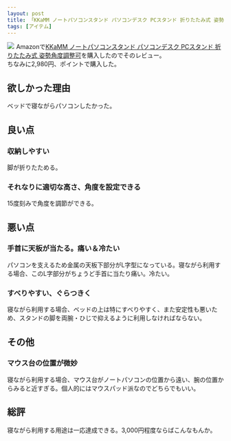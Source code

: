 ```yaml
---
layout: post
title: 「KKaMM ノートパソコンスタンド パソコンデスク PCスタンド 折りたたみ式 姿勢角度調整可」をAmazon購入した
tags: [アイテム]
---
```


<a class="is-pulled-right" target="_blank"  href="https://www.amazon.co.jp/gp/product/B072Q2RGZB/ref=as_li_tl?ie=UTF8&camp=247&creative=1211&creativeASIN=B072Q2RGZB&linkCode=as2&tag=tekiomomono-22&linkId=7512ae6ee4c9dcc2e77d079287bec4f2"><img border="0" src="//ws-fe.amazon-adsystem.com/widgets/q?_encoding=UTF8&MarketPlace=JP&ASIN=B072Q2RGZB&ServiceVersion=20070822&ID=AsinImage&WS=1&Format=_SL600&tag=tekiomomono-22" ></a><img src="//ir-jp.amazon-adsystem.com/e/ir?t=tekiomomono-22&l=am2&o=9&a=B072Q2RGZB" width="1" height="1" border="0" alt="" style="border:none !important; margin:0px !important;" />
Amazonで[KKaMM ノートパソコンスタンド パソコンデスク PCスタンド 折りたたみ式 姿勢角度調整可](https://www.amazon.co.jp/gp/product/B072Q2RGZB/ref=as_li_tl?ie=UTF8&camp=247&creative=1211&creativeASIN=B072Q2RGZB&linkCode=as2&tag=tekiomomono-22&linkId=7512ae6ee4c9dcc2e)を購入したのでそのレビュー。  
ちなみに2,980円、ポイントで購入した。

## 欲しかった理由
ベッドで寝ながらパソコンしたかった。

## 良い点
### 収納しやすい
脚が折りたためる。

### それなりに適切な高さ、角度を設定できる
15度刻みで角度を調節ができる。

## 悪い点

### 手首に天板が当たる。痛い＆冷たい
パソコンを支えるため金属の天板下部分がL字型になっている。寝ながら利用する場合、このL字部分がちょうど手首に当たり痛い。冷たい。

### すべりやすい、ぐらつきく
寝ながら利用する場合、ベッドの上は特にすべりやすく、また安定性も悪いため、スタンドの脚を両腕・ひじで抑えるように利用しなければならない。

## その他
### マウス台の位置が微妙
寝ながら利用する場合、マウス台がノートパソコンの位置から遠い、腕の位置からみると近すぎる。個人的にはマウスパッド派なのでどちらでもいい。

## 総評
寝ながら利用する用途は一応達成できる。3,000円程度ならばこんなもんか。
